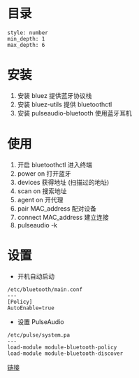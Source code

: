 # 目录

```toc
style: number
min_depth: 1
max_depth: 6
```

# 安装

1. 安装 bluez  提供蓝牙协议栈
2. 安装 bluez-utils 提供 bluetoothctl 
3. 安装 pulseaudio-bluetooth 使用蓝牙耳机

# 使用

1. 开启 bluetoothctl 进入终端
2. power on 打开蓝牙
3. devices 获得地址  (扫描过的地址)
4. scan on 搜索地址
5. agent on 开代理
6. pair MAC_address 配对设备
7. connect MAC_address 建立连接
8. pulseaudio -k

# 设置

- 开机自动启动
```
/etc/bluetooth/main.conf
---
[Policy]
AutoEnable=true
```


- 设置 PulseAudio
```
/etc/pulse/system.pa
---
load-module module-bluetooth-policy
load-module module-bluetooth-discover
```


[链接](https://wiki.archlinux.org/title/Bluetooth_(%E7%AE%80%E4%BD%93%E4%B8%AD%E6%96%87))